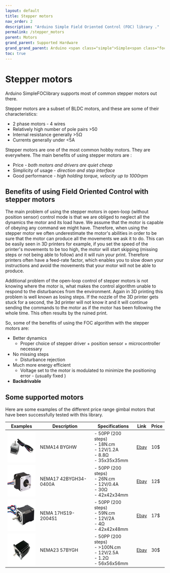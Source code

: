 ```yaml
---
layout: default
title: Stepper motors
nav_order: 2
description: "Arduino Simple Field Oriented Control (FOC) library ."
permalink: /stepper_motors
parent: Motors
grand_parent: Supported Hardware
grand_grand_parent: Arduino <span class="simple">Simple<span class="foc">FOC</span>library</span>
toc: true
---
```



# Stepper motors 

Arduino <span class="simple">Simple<span class="foc">FOC</span>library</span> supports most of common stepper motors out there. 

Stepper motors are a subset of BLDC motors, and these are some of their characteristics:
 - 2 phase motors - 4 wires
 - Relatively high number of pole pairs >50
 - Internal resistance generally >5Ω
 - Currents generally under <5A

Stepper motors are one of the most common hobby motors. They are everywhere. The main benefits of using stepper motors are :
- Price - *both motors and drivers are quiet cheap*
- Simplicity of usage - *direction and step interface*
- Good performance - *high holding torque, velocity up to 1000rpm*

## Benefits of using Field Oriented Control with stepper motors
The main problem of using the stepper motors in open-loop (without position sensor) control mode is that we are obliged to neglect all the dynamics the motor and its load have. We assume that the motor is capable of obeying any command we might have. Therefore, when using the stepper motor we often underestimate the motor's abilities in order to be sure that the motor can produce all the movements we ask it to do.
This can be easily seen in 3D printers for example, if you set the speed of the printer's movements to be too high, the motor will start skipping (missing steps or not being able to follow) and it will ruin your print. Therefore printers often have a feed-rate factor, which enables you to slow down your instructions and avoid the movements that your motor will not be able to produce. 

Additional problem of the open-loop control of stepper motors is not knowing where the motor is, what makes the control algorithm unable to respond to the disturbances from the environment. Again in 3D printing this problem is well known as losing steps. If the nozzle of the 3D printer gets stuck for a second, the 3d printer will not know it and it will continue sending the commands to the motor as if the motor has been following the whole time. This often results by the ruined print. 

So, some of the benefits of using the FOC algorithm with the stepper motors are:
- Better dynamics
  - Proper choice of stepper driver + position sensor + microcontroller necessary
- No missing steps
  - Disturbance rejection
- Much more energy efficient 
  - Voltage set to the motor is modulated to minimize the positioning error - (usually fixed )
- **Backdrivable**

## Some supported motors 

Here are some examples of the different price range gimbal motors that have been successfully tested with this library.

Examples | Description | Specifications | Link | Price 
---- | ---- | ---- | ---- | ----
[<img src="extras/Images/nema14.jpg" style="height:100px">](https://www.ebay.com/itm/New-Geeetech-Nema14-35-BYGHW-stepper-motor-for-3d-printer-Reprap-Prusa/272847009701) | NEMA14 BYGHW |  - 50PP (200 steps) <br> - 18N.cm  <br> - 12V/1.2A <br> - 8.8Ω <br> - 35x35x35mm| [Ebay](https://www.ebay.com/itm/New-Geeetech-Nema14-35-BYGHW-stepper-motor-for-3d-printer-Reprap-Prusa/272847009701) | 10$
[<img src="extras/Images/nema17_1.jpg" style="height:100px">](https://www.ebay.com/itm/NEMA-17-Stepper-Motor-12V-0-4A-for-CNC-Reprap-3D-Printer-Extruder-36oz-in-26Ncm/401853894019?hash=item5d905bcd83:g:u04AAOSwRBFdp-IP) | NEMA17 42BYGH34-0400A |  - 50PP (200 steps) <br> - 26N.cm  <br> - 12V/0.4A  <br> - 30Ω <br> - 42x42x34mm| [Ebay](https://www.ebay.com/itm/NEMA-17-Stepper-Motor-12V-0-4A-for-CNC-Reprap-3D-Printer-Extruder-36oz-in-26Ncm/401853894019?hash=item5d905bcd83:g:u04AAOSwRBFdp-IP) | 12$
 [<img src="extras/Images/nema17_2.jpg" style="height:100px">](https://www.ebay.com/itm/Nema-17-Stepper-Motor-Bipolar-2A-59Ncm-83-6oz-in-48mm-Body-4-lead-3D-Printer-CNC/282285186801?hash=item41b9821ef1:g:7dUAAOSwEzxYSl25) | NEMA 17HS19-2004S1 |  - 50PP (200 steps) <br> - 59N.cm  <br> - 12V/2A  <br> - 4Ω<br> - 42x42x48mm| [Ebay](https://www.ebay.com/itm/Nema-17-Stepper-Motor-Bipolar-2A-59Ncm-83-6oz-in-48mm-Body-4-lead-3D-Printer-CNC/282285186801?hash=item41b9821ef1:g:7dUAAOSwEzxYSl25) | 17$
 [<img src="extras/Images/nema23.jpg" style="height:100px">](https://www.ebay.com/itm/Nema-23-Stepper-Motor-4-Wire-Bipolar-2-Phase-1-8-57BYGH-for-CNC-3D-Printer/372619819064) | NEMA23 57BYGH  | - 50PP (200 steps) <br> - >100N.cm <br> - 12V/2.5A  <br> - 1.2Ω <br> - 56x56x56mm| [Ebay](https://www.ebay.com/itm/Nema-23-Stepper-Motor-4-Wire-Bipolar-2-Phase-1-8-57BYGH-for-CNC-3D-Printer/372619819064) | 30$
